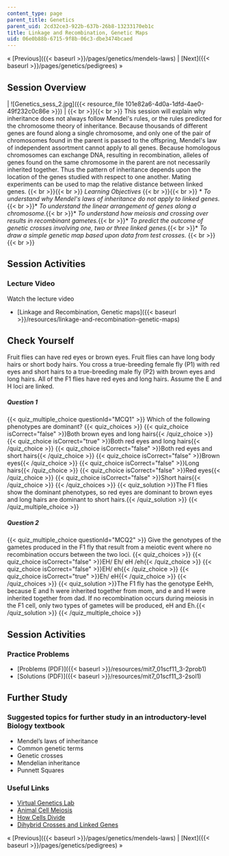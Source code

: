 ```yaml
---
content_type: page
parent_title: Genetics
parent_uid: 2cd32ce3-922b-637b-26b8-13233170eb1c
title: Linkage and Recombination, Genetic Maps
uid: 06e0b88b-6715-9f8b-06c3-dbe3474bcaed
---
```


« [Previous]({{< baseurl >}}/pages/genetics/mendels-laws) | [Next]({{< baseurl >}}/pages/genetics/pedigrees) »

Session Overview
----------------

| ![Genetics_sess_2.jpg]({{< resource_file 101e82a6-4d0a-1dfd-4ae0-49f232c0c86e >}}) |  {{< br >}}{{< br >}} This session will explain why inheritance does not always follow Mendel's rules, or the rules predicted for the chromosome theory of inheritance. Because thousands of different genes are found along a single chromosome, and only one of the pair of chromosomes found in the parent is passed to the offspring, Mendel's law of independent assortment cannot apply to all genes. Because homologous chromosomes can exchange DNA, resulting in recombination, alleles of genes found on the same chromosome in the parent are not necessarily inherited together. Thus the pattern of inheritance depends upon the location of the genes studied with respect to one another. Mating experiments can be used to map the relative distance between linked genes. {{< br >}}{{< br >}} _Learning Objectives_ {{< br >}}{{< br >}} *   _To understand why Mendel's laws of inheritance do not apply to linked genes._{{< br >}}*   _To understand the linear arrangement of genes along a chromosome._{{< br >}}*   _To understand how meiosis and crossing over results in recombinant gametes._{{< br >}}*   _To predict the outcome of genetic crosses involving one, two or three linked genes._{{< br >}}*   _To draw a simple genetic map based upon data from test crosses._ {{< br >}}{{< br >}}  

Session Activities
------------------

### Lecture Video

Watch the lecture video

*   [Linkage and Recombination, Genetic maps]({{< baseurl >}}/resources/linkage-and-recombination-genetic-maps)

Check Yourself
--------------

Fruit flies can have red eyes or brown eyes. Fruit flies can have long body hairs or short body hairs. You cross a true-breeding female fly (P1) with red eyes and short hairs to a true-breeding male fly (P2) with brown eyes and long hairs. All of the F1 flies have red eyes and long hairs. Assume the E and H loci are linked.

##### Question 1
 {{< quiz_multiple_choice questionId="MCQ1" >}} Which of the following phenotypes are dominant? {{< quiz_choices >}} {{< quiz_choice isCorrect="false" >}}Both brown eyes and long hairs{{< /quiz_choice >}} {{< quiz_choice isCorrect="true" >}}Both red eyes and long hairs{{< /quiz_choice >}} {{< quiz_choice isCorrect="false" >}}Both red eyes and short hairs{{< /quiz_choice >}} {{< quiz_choice isCorrect="false" >}}Brown eyes{{< /quiz_choice >}} {{< quiz_choice isCorrect="false" >}}Long hairs{{< /quiz_choice >}} {{< quiz_choice isCorrect="false" >}}Red eyes{{< /quiz_choice >}} {{< quiz_choice isCorrect="false" >}}Short hairs{{< /quiz_choice >}} {{< /quiz_choices >}} {{< quiz_solution >}}The F1 flies show the dominant phenotypes, so red eyes are dominant to brown eyes and long hairs are dominant to short hairs.{{< /quiz_solution >}} {{< /quiz_multiple_choice >}}
##### Question 2
 {{< quiz_multiple_choice questionId="MCQ2" >}} Give the genotypes of the gametes produced in the F1 fly that result from a meiotic event where no recombination occurs between the two loci. {{< quiz_choices >}} {{< quiz_choice isCorrect="false" >}}EH/ Eh/ eH /eh{{< /quiz_choice >}} {{< quiz_choice isCorrect="false" >}}EH/ eh{{< /quiz_choice >}} {{< quiz_choice isCorrect="true" >}}Eh/ eH{{< /quiz_choice >}} {{< /quiz_choices >}} {{< quiz_solution >}}The F1 fly has the genotype EeHh, because E and h were inherited together from mom, and e and H were inherited together from dad. If no recombination occurs during meiosis in the F1 cell, only two types of gametes will be produced, eH and Eh.{{< /quiz_solution >}} {{< /quiz_multiple_choice >}}

Session Activities
------------------

### Practice Problems

*   [Problems (PDF)]({{< baseurl >}}/resources/mit7_01scf11_3-2prob1)
*   [Solutions (PDF)]({{< baseurl >}}/resources/mit7_01scf11_3-2sol1)

Further Study
-------------

### Suggested topics for further study in an introductory-level Biology textbook

*   Mendel’s laws of inheritance
*   Common genetic terms
*   Genetic crosses
*   Mendelian inheritance
*   Punnett Squares

### Useful Links

*   [Virtual Genetics Lab](http://vgl.umb.edu/)
*   [Animal Cell Meiosis](http://www.cellsalive.com/meiosis.htm)
*   [How Cells Divide](http://www.pbs.org/wgbh/nova/body/how-cells-divide.html)
*   [Dihybrid Crosses and Linked Genes](http://www.youtube.com/watch?v=1_lTyzGTnho&feature=mfu_in_order&list=UL)

« [Previous]({{< baseurl >}}/pages/genetics/mendels-laws) | [Next]({{< baseurl >}}/pages/genetics/pedigrees) »